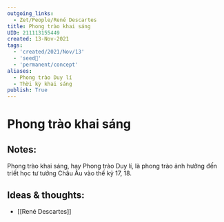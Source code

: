 ```yaml
---
outgoing_links:
  - Zet/People/René Descartes
title: Phong trào khai sáng
UID: 211113155449
created: 13-Nov-2021
tags:
  - 'created/2021/Nov/13'
  - 'seed🥜'
  - 'permanent/concept'
aliases:
  - Phong trào Duy lí
  - Thời kỳ khai sáng
publish: True
---
```

# Phong trào khai sáng

## Notes:
Phong trào khai sáng, hay Phong trào Duy lí, là phong trào ảnh hưởng đến triết học tư tưởng Châu Âu vào thế kỷ 17, 18.

## Ideas & thoughts:
- [[René Descartes]]

